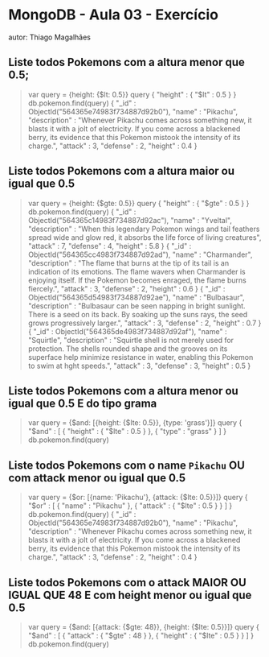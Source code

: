 # MongoDB - Aula 03 - Exercício
autor: Thiago Magalhães

## Liste todos Pokemons com a altura **menor que** 0.5;
> var query = {height: {$lt: 0.5}}
> query
{ "height" : { "$lt" : 0.5 } }
> db.pokemon.find(query)
{ "_id" : ObjectId("564365e74983f734887d92b0"), "name" : "Pikachu", "description" : "Whenever Pikachu comes across something new, it blasts it with a jolt of electricity. If you come across a blackened berry, its evidence that this Pokemon mistook the intensity of its charge.", "attack" : 3, "defense" : 2, "height" : 0.4 }


## Liste todos Pokemons com a altura **maior ou igual que** 0.5
> var query = {height: {$gte: 0.5}}
> query
{ "height" : { "$gte" : 0.5 } }
> db.pokemon.find(query)
{ "_id" : ObjectId("564365c14983f734887d92ac"), "name" : "Yveltal", "description" : "When this legendary Pokemon wings and tail feathers spread wide and glow red, it absorbs the life force of living creatures", "attack" : 7, "defense" : 4, "height" : 5.8 }
{ "_id" : ObjectId("564365cc4983f734887d92ad"), "name" : "Charmander", "description" : "The flame that burns at the tip of its tail is an indication of its emotions. The flame wavers when Charmander is enjoying itself. If the Pokemon becomes enraged, the flame burns fiercely.", "attack" : 3, "defense" : 2, "height" : 0.6 }
{ "_id" : ObjectId("564365d54983f734887d92ae"), "name" : "Bulbasaur", "description" : "Bulbasaur can be seen napping in bright sunlight. There is a seed on its back. By soaking up the suns rays, the seed grows progressively larger.", "attack" : 3, "defense" : 2, "height" : 0.7 }
{ "_id" : ObjectId("564365de4983f734887d92af"), "name" : "Squirtle", "description" : "Squirtle shell is not merely used for protection. The shells rounded shape and the grooves on its superface help minimize resistance in water, enabling this Pokemon to swim at hght speeds.", "attack" : 3, "defense" : 3, "height" : 0.5 }


## Liste todos Pokemons com a altura **menor ou igual que** 0.5 **E** do tipo grama
> var query = {$and: [{height: {$lte: 0.5}}, {type: 'grass'}]}
> query
{
  "$and" : [
    {
      "height" : {
        "$lte" : 0.5
      }
    },
    {
      "type" : "grass"
    }
  ]
}
> db.pokemon.find(query)


## Liste todos Pokemons com o name `Pikachu` **OU** com attack **menor ou igual que** 0.5
> var query = {$or: [{name: 'Pikachu'}, {attack: {$lte: 0.5}}]}
> query
{
  "$or" : [
    {
      "name" : "Pikachu"
    },
    {
      "attack" : {
        "$lte" : 0.5
      }
    }
  ]
}
> db.pokemon.find(query)
{ "_id" : ObjectId("564365e74983f734887d92b0"), "name" : "Pikachu", "description" : "Whenever Pikachu comes across something new, it blasts it with a jolt of electricity. If you come across a blackened berry, its evidence that this Pokemon mistook the intensity of its charge.", "attack" : 3, "defense" : 2, "height" : 0.4 }


## Liste todos Pokemons com o attack **MAIOR OU IGUAL QUE** 48 **E** com  height **menor ou igual que** 0.5
> var query = {$and: [{attack: {$gte: 48}}, {height: {$lte: 0.5}}]}
> query
{
  "$and" : [
    {
      "attack" : {
        "$gte" : 48
      }
    },
    {
      "height" : {
        "$lte" : 0.5
      }
    }
  ]
}
> db.pokemon.find(query)